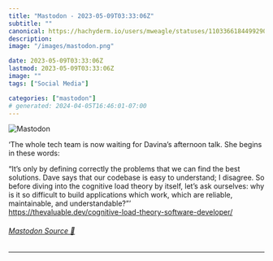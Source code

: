 ```yaml
---
title: "Mastodon - 2023-05-09T03:33:06Z"
subtitle: ""
canonical: https://hachyderm.io/users/mweagle/statuses/110336618449929046
description:
image: "/images/mastodon.png"

date: 2023-05-09T03:33:06Z
lastmod: 2023-05-09T03:33:06Z
image: ""
tags: ["Social Media"]

categories: ["mastodon"]
# generated: 2024-04-05T16:46:01-07:00
---
```

![Mastodon](/images/mastodon.png)

<p>‘The whole tech team is now waiting for Davina’s afternoon talk. She begins in these words:</p><p>“It’s only by defining correctly the problems that we can find the best solutions. Dave says that our codebase is easy to understand; I disagree. So before diving into the cognitive load theory by itself, let’s ask ourselves: why is it so difficult to build applications which work, which are reliable, maintainable, and understandable?”’<br /><a href="https://thevaluable.dev/cognitive-load-theory-software-developer/" target="_blank" rel="nofollow noopener noreferrer" translate="no"><span class="invisible">https://</span><span class="ellipsis">thevaluable.dev/cognitive-load</span><span class="invisible">-theory-software-developer/</span></a></p>


###### [Mastodon Source 🐘](https://hachyderm.io/@mweagle/110336618449929046)

___
